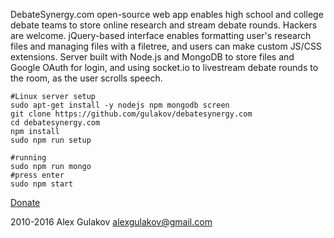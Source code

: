 DebateSynergy.com open-source web app enables high school and college debate teams to store online research and stream debate rounds. Hackers are welcome. jQuery-based interface enables formatting user's research files and managing files with a filetree, and users can make custom JS/CSS extensions. Server built with Node.js and MongoDB to store files and Google OAuth for login,  and using socket.io to livestream debate rounds to the room, as the user scrolls speech.


```
#Linux server setup
sudo apt-get install -y nodejs npm mongodb screen
git clone https://github.com/gulakov/debatesynergy.com
cd debatesynergy.com
npm install
sudo npm run setup

#running
sudo npm run mongo
#press enter
sudo npm start
```


[Donate](https://www.paypal.com/cgi-bin/webscr?cmd=_s-xclick&hosted_button_id=RPK6PTFJ6ZJFC) 

2010-2016 Alex Gulakov alexgulakov@gmail.com 
